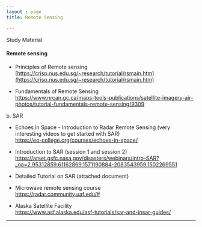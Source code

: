 ```yaml
---
layout : page
title: Remote Sensing

---
```

Study Material
####	Remote sensing
- Principles of Remote sensing\
    [https://crisp.nus.edu.sg/~research/tutorial/rsmain.htm](https://crisp.nus.edu.sg/~research/tutorial/rsmain.htm)

-	Fundamentals of Remote Sensing \
  https://www.nrcan.gc.ca/maps-tools-publications/satellite-imagery-air-photos/tutorial-fundamentals-remote-sensing/9309

b.	SAR
- Echoes in Space - Introduction to Radar Remote Sensing (very interesting videos to get started with SAR)\
 https://eo-college.org/courses/echoes-in-space/

-	Introduction to SAR (session 1 and session 2)\
https://arset.gsfc.nasa.gov/disasters/webinars/intro-SAR?_ga=2.95312859.61162869.1571190884-2083543959.1502269551

-	Detailed Tutorial on SAR (attached document)

-	Microwave remote sensing course\
https://radar.community.uaf.edu/#

- Alaska Satellite Facility\
https://www.asf.alaska.edu/asf-tutorials/sar-and-insar-guides/

---
